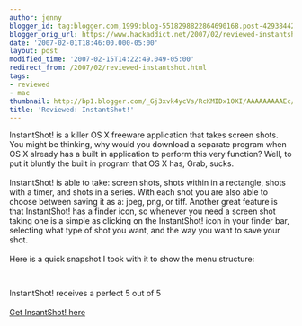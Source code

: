 ```yaml
---
author: jenny
blogger_id: tag:blogger.com,1999:blog-5518298822864690168.post-429384421393080901
blogger_orig_url: https://www.hackaddict.net/2007/02/reviewed-instantshot.html
date: '2007-02-01T18:46:00.000-05:00'
layout: post
modified_time: '2007-02-15T14:22:49.049-05:00'
redirect_from: /2007/02/reviewed-instantshot.html
tags:
- reviewed
- mac
thumbnail: http://bp1.blogger.com/_Gj3xvk4ycVs/RcKMIDx10XI/AAAAAAAAAEc/WE75iSd9MPw/s72-c/hackaddict.jpg
title: 'Reviewed: InstantShot!'
---
```


InstantShot! is a killer OS X freeware application that takes screen shots.  You might be thinking, why would you download a separate program when OS X already has a built in application to perform this very function?  Well, to put it bluntly the built in program that OS X has, Grab, sucks.<br /><br />InstantShot! is able to take: screen shots, shots within in a rectangle, shots with a timer, and shots in a series.  With each shot you are also able to choose between saving it as a: jpeg, png, or tiff.  Another great feature is that InstantShot! has a finder icon, so whenever you need a screen shot taking one is a simple as clicking on the InstantShot! icon in your finder bar, selecting what type of shot you want, and the way you want to save your shot.<br /><br />Here is a quick snapshot I took with it to show the menu structure:<br /><br /><a onblur="try {parent.deselectBloggerImageGracefully();} catch(e) {}" href="http://bp1.blogger.com/_Gj3xvk4ycVs/RcKMIDx10XI/AAAAAAAAAEc/WE75iSd9MPw/s1600-h/hackaddict.jpg"><img style="margin: 0px auto 10px; display: block; text-align: center; cursor: pointer;" src="http://bp1.blogger.com/_Gj3xvk4ycVs/RcKMIDx10XI/AAAAAAAAAEc/WE75iSd9MPw/s320/hackaddict.jpg" alt="" id="BLOGGER_PHOTO_ID_5026734204180091250" border="0" /></a><br />InstantShot! receives a perfect 5 out of 5<br /><br /><a href="http://www.versiontracker.com/dyn/moreinfo/macosx/31545">Get InsantShot! here</a>